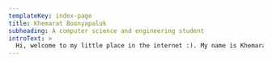 ```yaml
---
templateKey: index-page
title: Khemarat Boonyapaluk
subheading: A computer science and engineering student
introText: >
  Hi, welcome to my little place in the internet :). My name is Khemarat Boonyapaluk. The name is rather long, so I usually go by March, or KorlaMarch in online accounts. I am a student studying in Computer Science Sc.B. and Engineering A.B. at Brown University. My interests lie in robotics, low-level software/hardware, and electronics.
---
```


